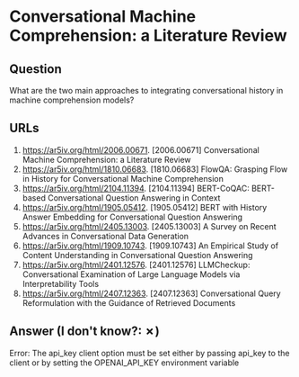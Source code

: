 # Conversational Machine Comprehension: a Literature Review

## Question

What are the two main approaches to integrating conversational history in machine comprehension models?

## URLs

1. https://ar5iv.org/html/2006.00671. [2006.00671] Conversational Machine Comprehension: a Literature Review
2. https://ar5iv.org/html/1810.06683. [1810.06683] FlowQA: Grasping Flow in History for Conversational Machine Comprehension
3. https://ar5iv.org/html/2104.11394. [2104.11394] BERT-CoQAC: BERT-based Conversational Question Answering in Context
4. https://ar5iv.org/html/1905.05412. [1905.05412] BERT with History Answer Embedding for Conversational Question Answering
5. https://ar5iv.org/html/2405.13003. [2405.13003] A Survey on Recent Advances in Conversational Data Generation
6. https://ar5iv.org/html/1909.10743. [1909.10743] An Empirical Study of Content Understanding in Conversational Question Answering
7. https://ar5iv.org/html/2401.12576. [2401.12576] LLMCheckup: Conversational Examination of Large Language Models via Interpretability Tools
8. https://ar5iv.org/html/2407.12363. [2407.12363] Conversational Query Reformulation with the Guidance of Retrieved Documents

## Answer (I don't know?: ✗)

Error: The api_key client option must be set either by passing api_key to the client or by setting the OPENAI_API_KEY environment variable